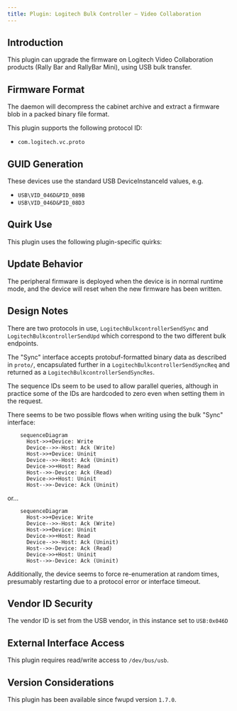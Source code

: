 ```yaml
---
title: Plugin: Logitech Bulk Controller — Video Collaboration
---
```


## Introduction

This plugin can upgrade the firmware on Logitech Video Collaboration products
(Rally Bar and RallyBar Mini), using USB bulk transfer.

## Firmware Format

The daemon will decompress the cabinet archive and extract a firmware blob in
a packed binary file format.

This plugin supports the following protocol ID:

* `com.logitech.vc.proto`

## GUID Generation

These devices use the standard USB DeviceInstanceId values, e.g.

* `USB\VID_046D&PID_089B`
* `USB\VID_046D&PID_08D3`

## Quirk Use

This plugin uses the following plugin-specific quirks:

## Update Behavior

The peripheral firmware is deployed when the device is in normal runtime mode,
and the device will reset when the new firmware has been written.

## Design Notes

There are two protocols in use, `LogitechBulkcontrollerSendSync` and `LogitechBulkcontrollerSendUpd`
which correspond to the two different bulk endpoints.

The "Sync" interface accepts protobuf-formatted binary data as described in `proto/`, encapsulated
further in a `LogitechBulkcontrollerSendSyncReq` and returned as a `LogitechBulkcontrollerSendSyncRes`.

The sequence IDs seem to be used to allow parallel queries, although in practice some of the IDs
are hardcoded to zero even when setting them in the request.

There seems to be two possible flows when writing using the bulk "Sync" interface:

```mermaid
    sequenceDiagram
      Host->>+Device: Write
      Device-->>-Host: Ack (Write)
      Host->>+Device: Uninit
      Device-->>-Host: Ack (Uninit)
      Device->>+Host: Read
      Host-->>-Device: Ack (Read)
      Device->>+Host: Uninit
      Host-->>-Device: Ack (Uninit)
```

or...

```mermaid
    sequenceDiagram
      Host->>+Device: Write
      Device-->>-Host: Ack (Write)
      Host->>+Device: Uninit
      Device->>+Host: Read
      Device-->>-Host: Ack (Uninit)
      Host-->>-Device: Ack (Read)
      Device->>+Host: Uninit
      Host-->>-Device: Ack (Uninit)
```

Additionally, the device seems to force re-enumeration at random times, presumably restarting due
to a protocol error or interface timeout.

## Vendor ID Security

The vendor ID is set from the USB vendor, in this instance set to `USB:0x046D`

## External Interface Access

This plugin requires read/write access to `/dev/bus/usb`.

## Version Considerations

This plugin has been available since fwupd version `1.7.0`.
